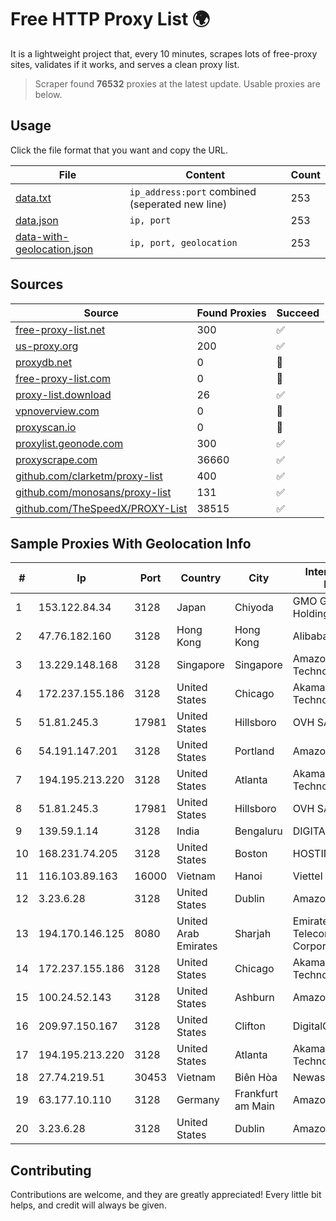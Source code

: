 
# Free HTTP Proxy List 🌍

It is a lightweight project that, every 10 minutes, scrapes lots of free-proxy sites, validates if it works, and serves a clean proxy list.


> Scraper found **76532** proxies at the latest update. Usable proxies are below.

## Usage

Click the file format that you want and copy the URL.


|File|Content|Count|
|----|-------|-----|
|[data.txt](https://raw.githubusercontent.com/themiralay/Proxy-List-World/master/data.txt)|`ip_address:port` combined (seperated new line)|253|
|[data.json](https://raw.githubusercontent.com/themiralay/Proxy-List-World/master/data.json)|`ip, port`|253|
|[data-with-geolocation.json](https://raw.githubusercontent.com/themiralay/Proxy-List-World/master/data-with-geolocation.json)|`ip, port, geolocation`|253|

## Sources

|Source|Found Proxies|Succeed|
|------|-------------|-------|
|[free-proxy-list.net](https://free-proxy-list.net)|300|✅|
|[us-proxy.org](https://www.us-proxy.org)|200|✅|
|[proxydb.net](http://proxydb.net)|0|🚫|
|[free-proxy-list.com](https://free-proxy-list.com/?page=&port=&type%5B%5D=http&type%5B%5D=https&up_time=0&search=Search)|0|🚫|
|[proxy-list.download](https://www.proxy-list.download/HTTP)|26|✅|
|[vpnoverview.com](https://vpnoverview.com/privacy/anonymous-browsing/free-proxy-servers)|0|🚫|
|[proxyscan.io](https://www.proxyscan.io)|0|🚫|
|[proxylist.geonode.com](https://proxylist.geonode.com/api/proxy-list?limit=300&page=1&sort_by=lastChecked&sort_type=desc&protocols=http,https)|300|✅|
|[proxyscrape.com](https://api.proxyscrape.com/v2/?request=displayproxies&protocol=http&timeout=10000&country=all&ssl=all&anonymity=all)|36660|✅|
|[github.com/clarketm/proxy-list](https://raw.githubusercontent.com/clarketm/proxy-list/master/proxy-list-raw.txt)|400|✅|
|[github.com/monosans/proxy-list](https://raw.githubusercontent.com/monosans/proxy-list/main/proxies/http.txt)|131|✅|
|[github.com/TheSpeedX/PROXY-List](https://raw.githubusercontent.com/TheSpeedX/PROXY-List/master/http.txt)|38515|✅|


## Sample Proxies With Geolocation Info

|#|Ip|Port|Country|City|Internet Service Provider|
|-|--|----|-------|----|-------------------------|
|1|153.122.84.34|3128|Japan|Chiyoda|GMO GlobalSign Holdings K.K.|
|2|47.76.182.160|3128|Hong Kong|Hong Kong|Alibaba Cloud LLC|
|3|13.229.148.168|3128|Singapore|Singapore|Amazon Technologies Inc.|
|4|172.237.155.186|3128|United States|Chicago|Akamai Technologies, Inc.|
|5|51.81.245.3|17981|United States|Hillsboro|OVH SAS|
|6|54.191.147.201|3128|United States|Portland|Amazon.com, Inc.|
|7|194.195.213.220|3128|United States|Atlanta|Akamai Technologies, Inc.|
|8|51.81.245.3|17981|United States|Hillsboro|OVH SAS|
|9|139.59.1.14|3128|India|Bengaluru|DIGITALOCEAN|
|10|168.231.74.205|3128|United States|Boston|HOSTINGER US|
|11|116.103.89.163|16000|Vietnam|Hanoi|Viettel Corporation|
|12|3.23.6.28|3128|United States|Dublin|Amazon.com, Inc.|
|13|194.170.146.125|8080|United Arab Emirates|Sharjah|Emirates Telecommunications Corporation|
|14|172.237.155.186|3128|United States|Chicago|Akamai Technologies, Inc.|
|15|100.24.52.143|3128|United States|Ashburn|Amazon.com|
|16|209.97.150.167|3128|United States|Clifton|DigitalOcean, LLC|
|17|194.195.213.220|3128|United States|Atlanta|Akamai Technologies, Inc.|
|18|27.74.219.51|30453|Vietnam|Biên Hòa|Newass2011xDSLHN|
|19|63.177.10.110|3128|Germany|Frankfurt am Main|Amazon.com|
|20|3.23.6.28|3128|United States|Dublin|Amazon.com, Inc.|



## Contributing

Contributions are welcome, and they are greatly appreciated! Every
little bit helps, and credit will always be given.

